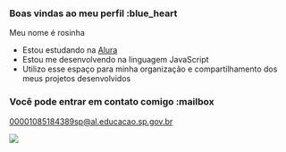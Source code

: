 ### Boas vindas ao meu perfil :blue_heart

Meu nome é rosinha

- Estou estudando na [Alura](https://www.alura.com.br)
- Estou me desenvolvendo na linguagem JavaScript
- Utilizo esse espaço para minha organização e compartilhamento dos meus projetos desenvolvidos

### Você pode entrar em contato comigo :mailbox

00001085184389sp@al.educacao.sp.gov.br


![](https://media1.tenor.com/m/N1Pkq8CkOI8AAAAC/afonsinha.gif)

